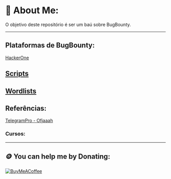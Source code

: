 # 💾 About Me:
O objetivo deste repositório é ser um baú sobre BugBounty.

<!-- TO DO: add more details about me later -->


----
## Plataformas de BugBounty:
[HackerOne](https://www.hackerone.com)

## [Scripts](https://github.com/ed-red/Vault_BugBounty/tree/c3d91698e8fceb7c44dfaa529c9785511de2db85/Scripts)
## [Wordlists](https://github.com/ed-red/Vault_BugBounty/tree/c3d91698e8fceb7c44dfaa529c9785511de2db85/Wordlists)

## Referências:
[TelegramPro - Ofjaaah](https://github.com/KingOfBugbounty/TelegramPro)

### Cursos:

----
## 🪙 You can help me by Donating:
[![BuyMeACoffee](https://img.shields.io/badge/Buy%20Me%20a%20Coffee-ffdd00?style=for-the-badge&logo=buy-me-a-coffee&logoColor=black)](https://buymeacoffee.com/edhunt)
